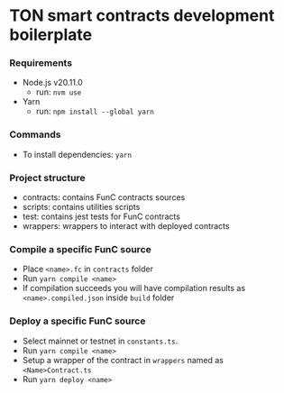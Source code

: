 # TON smart contracts development boilerplate

### Requirements
- Node.js v20.11.0
  - run: `nvm use`
- Yarn
  - run: `npm install --global yarn`

### Commands
- To install dependencies: `yarn`

### Project structure
- contracts: contains FunC contracts sources
- scripts: contains utilities scripts
- test: contains jest tests for FunC contracts
- wrappers: wrappers to interact with deployed contracts

### Compile a specific FunC source
- Place `<name>.fc` in `contracts` folder
- Run `yarn compile <name>`
- If compilation succeeds you will have compilation results as `<name>.compiled.json` inside `build` folder

### Deploy a specific FunC source
- Select mainnet or testnet in `constants.ts`.
- Run `yarn compile <name>`
- Setup a wrapper of the contract in `wrappers` named as `<Name>Contract.ts`
- Run `yarn deploy <name>`
